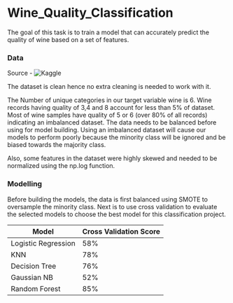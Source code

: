 # Wine_Quality_Classification

The goal of this task is to train a model that can accurately predict the quality of wine based on a set of features.

### Data 

Source - ![Kaggle](https://www.kaggle.com/datasets/yasserh/wine-quality-dataset)

The dataset is clean hence no extra cleaning is needed to work with it. 

The Number of unique categories in our target variable wine is 6. Wine records having quality of 3,4 and 8 account for less than 5% of dataset. Most of wine samples have quality of 5 or 6 (over 80% of all records) indicating an imbalanced dataset. The data needs to be balanced before using for model building. Using an imbalanced dataset will cause our models to perform poorly because the minority class will be ignored and be biased towards the majority class.

Also, some features in the dataset were highly skewed and needed to be normalized using the np.log function.

### Modelling

Before building the models, the data is first balanced using SMOTE to oversample the minority class. Next is to use cross validation to evaluate the selected models to choose the best model for this classification project.

| Model | Cross Validation Score |
|---|---|
| Logistic Regression | 58% |
| KNN | 78% |
| Decision Tree | 76% |
| Gaussian NB | 52% |
| Random Forest | 85% |
